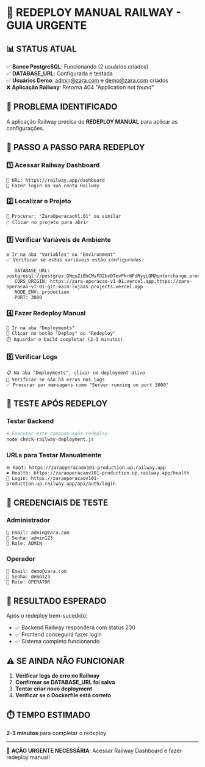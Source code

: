 # 🚀 REDEPLOY MANUAL RAILWAY - GUIA URGENTE

## 📊 STATUS ATUAL
✅ **Banco PostgreSQL**: Funcionando (2 usuários criados)  
✅ **DATABASE_URL**: Configurada e testada  
✅ **Usuários Demo**: admin@zara.com e demo@zara.com criados  
❌ **Aplicação Railway**: Retorna 404 "Application not found"  

## 🎯 PROBLEMA IDENTIFICADO
A aplicação Railway precisa de **REDEPLOY MANUAL** para aplicar as configurações.

## 📝 PASSO A PASSO PARA REDEPLOY

### 1️⃣ Acessar Railway Dashboard
```
🔗 URL: https://railway.app/dashboard
👤 Fazer login na sua conta Railway
```

### 2️⃣ Localizar o Projeto
```
📁 Procurar: "ZaraOperacaoV1.01" ou similar
🖱️ Clicar no projeto para abrir
```

### 3️⃣ Verificar Variáveis de Ambiente
```
⚙️ Ir na aba "Variables" ou "Environment"
✅ Verificar se estas variáveis estão configuradas:

   DATABASE_URL: postgresql://postgres:GNquZiBhCMsFDZbvDTevPkrWFdRyyLQM@interchange.proxy.rlwy.net:17733/railway
   CORS_ORIGIN: https://zara-operacao-v1-01.vercel.app,https://zara-operacao-v1-01-git-main-lojaas-projects.vercel.app
   NODE_ENV: production
   PORT: 3000
```

### 4️⃣ Fazer Redeploy Manual
```
🚀 Ir na aba "Deployments"
🔄 Clicar no botão "Deploy" ou "Redeploy"
⏱️ Aguardar o build completar (2-3 minutos)
```

### 5️⃣ Verificar Logs
```
📋 Na aba "Deployments", clicar no deployment ativo
👀 Verificar se não há erros nos logs
✅ Procurar por mensagens como "Server running on port 3000"
```

## 🧪 TESTE APÓS REDEPLOY

### Testar Backend
```bash
# Executar este comando após redeploy:
node check-railway-deployment.js
```

### URLs para Testar Manualmente
```
🌐 Root: https://zaraoperacaov101-production.up.railway.app
❤️ Health: https://zaraoperacaov101-production.up.railway.app/health
🔐 Login: https://zaraoperacaov101-production.up.railway.app/api/auth/login
```

## 👥 CREDENCIAIS DE TESTE

### Administrador
```
📧 Email: admin@zara.com
🔑 Senha: admin123
👤 Role: ADMIN
```

### Operador
```
📧 Email: demo@zara.com
🔑 Senha: demo123
👤 Role: OPERATOR
```

## 🎯 RESULTADO ESPERADO

Após o redeploy bem-sucedido:
- ✅ Backend Railway responderá com status 200
- ✅ Frontend conseguirá fazer login
- ✅ Sistema completo funcionando

## ⚠️ SE AINDA NÃO FUNCIONAR

1. **Verificar logs de erro no Railway**
2. **Confirmar se DATABASE_URL foi salva**
3. **Tentar criar novo deployment**
4. **Verificar se o Dockerfile está correto**

## ⏱️ TEMPO ESTIMADO
**2-3 minutos** para completar o redeploy

---

🚨 **AÇÃO URGENTE NECESSÁRIA**: Acessar Railway Dashboard e fazer redeploy manual!
